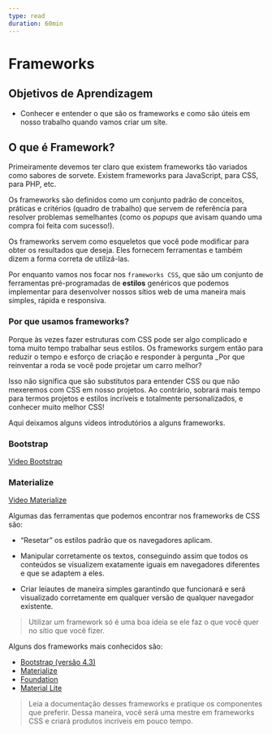 ```yaml
---
type: read
duration: 60min
---
```


# Frameworks

## Objetivos de Aprendizagem

- Conhecer e entender o que são os frameworks e como são úteis em nosso trabalho
  quando vamos criar um site.

## O que é Framework?

Primeiramente devemos ter claro que existem frameworks tão variados como
sabores de sorvete. Existem frameworks para JavaScript, para CSS, para PHP, etc.

Os frameworks são definidos como um conjunto padrão de conceitos, práticas e
critérios (quadro de trabalho) que servem de referência para resolver problemas
semelhantes (como os *popups* que avisam quando uma compra foi feita com
sucesso!).

Os frameworks servem como esqueletos que você pode modificar para obter os
resultados que deseja. Eles fornecem ferramentas e também dizem a forma correta
de utilizá-las.

Por enquanto vamos nos focar nos `frameworks CSS`, que são um conjunto de
ferramentas pré-programadas de **estilos** genéricos que podemos implementar
para desenvolver nossos sítios web de uma maneira mais simples, rápida e
responsiva.

### Por que usamos frameworks?

Porque às vezes fazer estruturas com CSS pode ser algo complicado e toma muito
tempo trabalhar seus estilos. Os frameworks surgem então para reduzir o tempo e
esforço de criação e responder à pergunta _Por que reinventar a roda se você
pode projetar um carro melhor?

Isso não significa que são substitutos para entender CSS ou que não mexeremos
com CSS em nosso projetos. Ao contrário, sobrará mais tempo para termos projetos
e estilos incríveis e totalmente personalizados, e conhecer muito melhor CSS!

Aqui deixamos alguns vídeos introdutórios a alguns frameworks.

### Bootstrap

[Video Bootstrap](https://www.youtube.com/watch?v=wiq1Zs9-qMQ)

### Materialize

[Video Materialize](https://www.youtube.com/watch?v=JNTfjNCBl5c)

Algumas das ferramentas que podemos encontrar nos frameworks de CSS são:

- “Resetar” os estilos padrão que os navegadores aplicam.

- Manipular corretamente os textos, conseguindo assim que todos os conteúdos se
  visualizem exatamente iguais em navegadores diferentes e que se adaptem a
  eles.

- Criar leiautes de maneira simples garantindo que funcionará e será visualizado
  corretamente em qualquer versão de qualquer navegador existente.

> Utilizar um framework só é uma boa ideia se ele faz o que você quer no sítio
> que você fizer.

Alguns dos frameworks mais conhecidos são:

- [Bootstrap (versão 4.3)](https://getbootstrap.com/)
- [Materialize](http://materializecss.com/)
- [Foundation](https://foundation.zurb.com/)
- [Material Lite](https://getmdl.io/index.html)

> Leia a documentação desses frameworks e pratique os componentes que preferir.
> Dessa maneira, você será uma mestre em frameworks CSS e criará produtos
> incríveis em pouco tempo.
